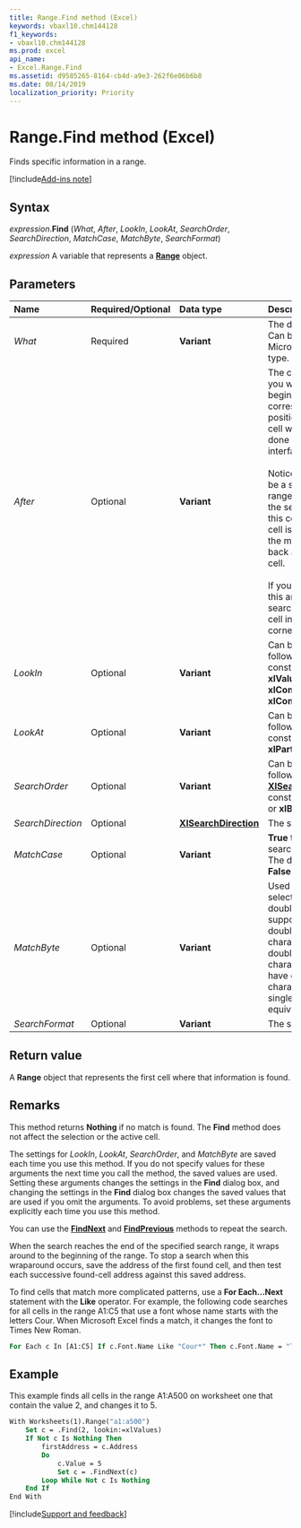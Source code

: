 ```yaml
---
title: Range.Find method (Excel)
keywords: vbaxl10.chm144128
f1_keywords:
- vbaxl10.chm144128
ms.prod: excel
api_name:
- Excel.Range.Find
ms.assetid: d9585265-8164-cb4d-a9e3-262f6e06b6b8
ms.date: 08/14/2019
localization_priority: Priority
---
```



# Range.Find method (Excel)

Finds specific information in a range.

[!include[Add-ins note](~/includes/addinsnote.md)]

## Syntax

_expression_.**Find** (_What_, _After_, _LookIn_, _LookAt_, _SearchOrder_, _SearchDirection_, _MatchCase_, _MatchByte_, _SearchFormat_)

_expression_ A variable that represents a **[Range](excel.range(object).md)** object.


## Parameters

|Name|Required/Optional|Data type|Description|
|:-----|:-----|:-----|:-----|
| _What_|Required| **Variant**|The data to search for. Can be a string or any Microsoft Excel data type.|
| _After_|Optional| **Variant**|The cell after which you want the search to begin. This corresponds to the position of the active cell when a search is done from the user interface.<br/><br/>Notice that _After_ must be a single cell in the range. Remember that the search begins after this cell; the specified cell isn't searched until the method wraps back around to this cell.<br/><br/>If you do not specify this argument, the search starts after the cell in the upper-left corner of the range.|
| _LookIn_|Optional| **Variant**|Can be one of the following **[XlFindLookIn](excel.xlfindlookin.md)** constants: **xlFormulas**, **xlValues**, **xlComments**, or **xlCommentsThreaded**.|
| _LookAt_|Optional| **Variant**|Can be one of the following **[XlLookAt](excel.xllookat.md)** constants: **xlWhole** or **xlPart**.|
| _SearchOrder_|Optional| **Variant**|Can be one of the following **[XlSearchOrder](excel.xlsearchorder.md)** constants: **xlByRows** or **xlByColumns**.|
| _SearchDirection_|Optional| **[XlSearchDirection](Excel.xlSearchDirection.md)** |The search direction.|
| _MatchCase_|Optional| **Variant**| **True** to make the search case-sensitive. The default value is **False**.|
| _MatchByte_|Optional| **Variant**|Used only if you have selected or installed double-byte language support. **True** to have double-byte characters match only double-byte characters. **False** to have double-byte characters match their single-byte equivalents.|
| _SearchFormat_|Optional| **Variant**|The search format.|

## Return value

A **Range** object that represents the first cell where that information is found.


## Remarks

This method returns **Nothing** if no match is found. The **Find** method does not affect the selection or the active cell.

The settings for _LookIn_,  _LookAt_,  _SearchOrder_, and _MatchByte_ are saved each time you use this method. If you do not specify values for these arguments the next time you call the method, the saved values are used. Setting these arguments changes the settings in the **Find** dialog box, and changing the settings in the **Find** dialog box changes the saved values that are used if you omit the arguments. To avoid problems, set these arguments explicitly each time you use this method.

You can use the **[FindNext](Excel.Range.FindNext.md)** and **[FindPrevious](Excel.Range.FindPrevious.md)** methods to repeat the search.

When the search reaches the end of the specified search range, it wraps around to the beginning of the range. To stop a search when this wraparound occurs, save the address of the first found cell, and then test each successive found-cell address against this saved address.

To find cells that match more complicated patterns, use a **For Each...Next** statement with the **Like** operator. For example, the following code searches for all cells in the range A1:C5 that use a font whose name starts with the letters Cour. When Microsoft Excel finds a match, it changes the font to Times New Roman.

```vb
For Each c In [A1:C5] If c.Font.Name Like "Cour*" Then c.Font.Name = "Times New Roman" End If Next`

```

## Example

This example finds all cells in the range A1:A500 on worksheet one that contain the value 2, and changes it to 5.

```vb
With Worksheets(1).Range("a1:a500") 
    Set c = .Find(2, lookin:=xlValues) 
    If Not c Is Nothing Then 
        firstAddress = c.Address 
        Do 
            c.Value = 5 
            Set c = .FindNext(c) 
        Loop While Not c Is Nothing
    End If 
End With
```

<!-- ******Removed this sample by request in this Issue: https://github.com/MicrosoftDocs/VBA-Docs/issues/133******

**Sample code provided by:** Holy Macro! Books, [Holy Macro! It's 2,500 Excel VBA Examples](https://www.mrexcel.com/store/index.php?l=product_detail&p=1).

This example takes a path and name of a workbook and a search term, and searches the specified workbook for the search term. If the search term is found, the address of the result is stored in cell D10 of the current workbook.

```vb
Option Explicit

Sub FindAddress()
    'Defining the variables.
    Dim GCell As Range
    Dim Page$, Txt$, MyPath$, MyWB$, MySheet$
    
    
    'The text for which to search.
    Txt = "Hello"
    'The path to the workbook in which to search.
    MyPath = "C:\Your\File\Path\"
    'The name of the workbook in which to search.
    MyWB = "YourFileName.xls"
    
    'Use the current sheet as the place to store the data for which to search.
    MySheet = ActiveSheet.Name
    
    'If an error occurs, use the error handling routine at the end of this file.
    On Error GoTo ErrorHandler
   
    'Turn off screen updating, and then open the target workbook.
    Application.ScreenUpdating = False
    Workbooks.Open FileName:=MyPath & MyWB
    
    'Search for the specified text
    Set GCell = ActiveSheet.Cells.Find(Txt)
    
    'Record the address of the data, along with the date, in the current workbook.
    With ThisWorkbook.ActiveSheet.Range("D10")
        .Value = "Address of " & Txt & ":"
        .Offset(0, 1).Value = "Date:"
        .Offset(1, 0).Value = GCell.Address
        .Offset(1, 1).Value = Date
        .Columns.AutoFit
        .Offset(1, 1).Columns.AutoFit
    End With
    
    'Close the data workbook, without saving any changes, and turn screen updating back on.
    ActiveWorkbook.Close savechanges:=False
    Application.ScreenUpdating = True
Exit Sub

'Error Handling section.
ErrorHandler:
Select Case Err.Number
        'Common error #1: file path or workbook name is wrong.
        Case 1004
            Range("D10:E11").ClearContents
            Application.ScreenUpdating = True
            MsgBox "The workbook " & MyWB & " could not be found in the path" & vbCrLf & MyPath & "."
        Exit Sub
        
        'Common error #2: the specified text wasn't in the target workbook.
        Case 9, 91
            ThisWorkbook.Sheets(MySheet).Range("D10:E11").ClearContents
            Workbooks(MyWB).Close False
            Application.ScreenUpdating = True
            MsgBox "The value " & Txt & " was not found."
        Exit Sub
        
        'General case: turn screenupdating back on, and exit.
        Case Else
            Application.ScreenUpdating = True
        Exit Sub
End Select

End Sub
```


### About the contributor

Holy Macro! Books publishes entertaining books for people who use Microsoft Office. See the complete catalog at MrExcel.com. -->



[!include[Support and feedback](~/includes/feedback-boilerplate.md)]
